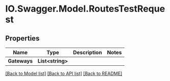 # IO.Swagger.Model.RoutesTestRequest
## Properties

Name | Type | Description | Notes
------------ | ------------- | ------------- | -------------
**Gateways** | **List&lt;string&gt;** |  | 

[[Back to Model list]](../README.md#documentation-for-models) [[Back to API list]](../README.md#documentation-for-api-endpoints) [[Back to README]](../README.md)

